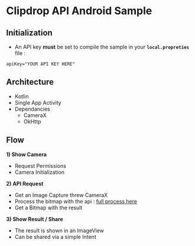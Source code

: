 # Clipdrop API Android Sample

## Initialization

- An API key **must** be set to compile the sample in your **`local.propreties`** file :
``` 
apiKey="YOUR API KEY HERE"
```

## Architecture

- Kotlin
- Single App Activity 
- Dependancies
  - CameraX 
  - OkHttp 

## Flow

**1) Show Camera**
- Request Permissions 
- Camera Initialization 

**2) API Request**
- Get an Image Capture threw CameraX
- Process the bitmap with the api : [full process here](https://clipdrop.co/apis/docs/remove-background)
- Get a Bitmap with the result

**3) Show Result / Share**
- The result is shown in an ImageView
- Can be shared via a simple Intent
